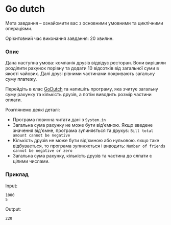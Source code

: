 # Go dutch

Мета завдання – ознайомити вас з основними умовними та циклічними операціями.

Орієнтовний час виконання завдання: 20 хвилин.

### Опис

Дана наступна умова: компанія друзів відвідує ресторан. Вони вирішили розділити рахунок порівну та додати 10 відсотків від загальної  суми в якості чайових. Далі друзі рівними частинами покривають загальну суму платежу.

Перейдіть в клас  [GoDutch](GoDutch.java) та напишіть програму, яка зчитує  загальну суму рахунку та кількість друзів, а потім виводить розмір частини оплати.

Розглянемо деякі деталі:
- Програма повинна читати дані з `System.in`
- Загальна сума рахунку не може бути від'ємною. Якщо введене значення від'ємне, програма  зупиняється та друкує: `Bill total amount cannot be negative`
- Кількість друзів не може бути від'ємною або нульовою. якщо таке відбувається, то програма зупиняється і виводить: `Number of friends cannot be negative or zero`
- Загальна сума рахунку, кількість друзів та частина до слпати є  цілими числами.

### Приклад

Input:
```
1000  
5
```
Output:
```
220
```

